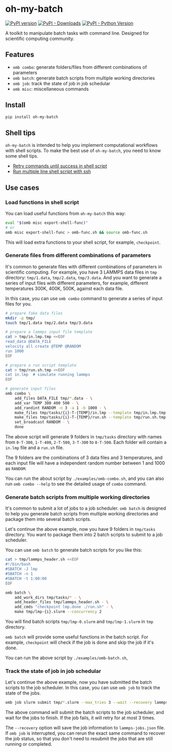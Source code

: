 # oh-my-batch

[![PyPI version](https://badge.fury.io/py/oh-my-batch.svg)](https://badge.fury.io/py/oh-my-batch)
[![PyPI - Downloads](https://img.shields.io/pypi/dm/oh-my-batch)](https://pypi.org/project/oh-my-batch/)
[![PyPI - Python Version](https://img.shields.io/pypi/pyversions/oh-my-batch)](https://pypi.org/project/oh-my-batch/)

A toolkit to manipulate batch tasks with command line. Designed for scientific computing community.

## Features
* `omb combo`: generate folders/files from different combinations of parameters
* `omb batch`: generate batch scripts from multiple working directories
* `omb job`: track the state of job in job schedular
* `omb misc`: miscellaneous commands

## Install
```bash
pip install oh-my-batch
```

## Shell tips
`oh-my-batch` is intended to help you implement computational workflows with shell scripts.
To make the best use of `oh-my-batch`, you need to know some shell tips.

* [Retry commands until success in shell script](https://stackoverflow.com/a/79191004/3099733)
* [Run multiple line shell script with ssh](https://stackoverflow.com/a/32082912/3099733)

## Use cases
### Load functions in shell script
You can load useful functions from `oh-my-batch` this way:

```bash
eval "$(omb misc export-shell-func)"
# or
omb misc export-shell-func > omb-func.sh && source omb-func.sh
```

This will load extra functions to your shell script, for example, `checkpoint`.

### Generate files from different combinations of parameters

It's common to generate files with different combinations of parameters in scientific computing.
For example, you have 3 LAMMPS data files in `tmp` directory: `tmp/1.data`, `tmp/2.data`, `tmp/3.data`.
And you want to generate a series of input files with different parameters,
for example, different temperatures 300K, 400K, 500K, against each data file.

In this case, you can use `omb combo` command to generate a series of input files for you.

```bash
# prepare fake data files
mkdir -p tmp/
touch tmp/1.data tmp/2.data tmp/3.data

# prepare a lammps input file template
cat > tmp/in.lmp.tmp <<EOF
read_data @DATA_FILE
velocity all create @TEMP @RANDOM
run 1000
EOF

# prepare a run script template
cat > tmp/run.sh.tmp <<EOF
cat in.lmp  # simulate running lammps
EOF

# generate input files
omb combo \
    add_files DATA_FILE tmp/*.data - \
    add_var TEMP 300 400 500 - \
    add_randint RANDOM -n 3 -a 1 -b 1000 - \
    make_files tmp/tasks/{i}-T-{TEMP}/in.lmp --template tmp/in.lmp.tmp - \
    make_files tmp/tasks/{i}-T-{TEMP}/run.sh --template tmp/run.sh.tmp --mode 755 - \
    set_broadcast RANDOM - \
    done
```

The above script will generate 9 folders in `tmp/tasks` directory
with names from `0-T-300`, `1-T-400`, `2-T-500`, `3-T-300` to `8-T-500`.
Each folder will contain a `in.lmp` file and a `run.sh` file.

The 9 folders are the combinations of 3 data files and 3 temperatures,
and each input file will have a independent random number between 1 and 1000 as `RANDOM`.

You can run the about script by `./examples/omb-combo.sh`,
and you can also run `omb combo --help` to see the detailed usage of `combo` command.

### Generate batch scripts from multiple working directories
It's common to submit a lot of jobs to a job scheduler. `omb batch` is designed to help you generate batch scripts from multiple working directories and package them into several batch scripts.

Let's continue the above example, now you have 9 folders in `tmp/tasks` directory.
You want to package them into 2 batch scripts to submit to a job scheduler.

You can use `omb batch` to generate batch scripts for you like this:

```bash
cat > tmp/lammps_header.sh <<EOF
#!/bin/bash
#SBATCH -J lmp
#SBATCH -n 1
#SBATCH -t 1:00:00
EOF

omb batch \
    add_work_dirs tmp/tasks/* - \
    add_header_files tmp/lammps_header.sh - \
    add_cmds "checkpoint lmp.done ./run.sh" - \
    make tmp/lmp-{i}.slurm --concurrency 2
```

You will find batch scripts `tmp/lmp-0.slurm` and `tmp/lmp-1.slurm` in `tmp` directory.

`omb batch` will provide some useful functions in the batch script.
For example, `checkpoint` will check if the job is done and skip the job if it's done.

You can run the above script by `./examples/omb-batch.sh`,

### Track the state of job in job schedular

Let's continue the above example, now you have submitted the batch scripts to the job scheduler.
In this case, you can use `omb job` to track the state of the jobs.

```bash
omb job slurm submit tmp/*.slurm --max_tries 3 --wait --recovery lammps-jobs.json
```

The above command will submit the batch scripts to the job scheduler,
and wait for the jobs to finish. If the job fails, it will retry for at most 3 times.

The `--recovery` option will save the job information to `lammps-jobs.json` file.
If `omb job` is interrupted, you can rerun the exact same command to recover the job status,
so that you don't need to resubmit the jobs that are still running or completed.
